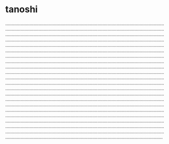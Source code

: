 # tanoshi
.......................................................................................................................................................................................................................................................................................................................................................................................................................................................................................................................................................................................................................................................................................................................................................................................................................................................................................................................................................................................................................................................................................................................................................................................................................................................................................................................................................................................................................................................................................................................................................................................................................................................................................................................................................................................................................................................................................................................................................................................................................................................................................................................................................................................................................................................................................................................................................................................................................................................................................................................................................................................................................................................................................................................................................................................................................................